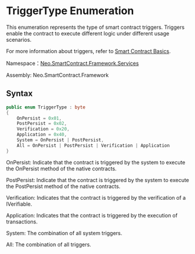 # TriggerType Enumeration

This enumeration represents the type of smart contract triggers. Triggers enable the contract to execute different logic under different usage scenarios.

For more information about triggers, refer to [Smart Contract Basics](../../../../develop/write/basics.md).

Namespace：[Neo.SmartContract.Framework.Services](../services.md)

Assembly: Neo.SmartContract.Framework

## Syntax

```cs
public enum TriggerType : byte
{
    OnPersist = 0x01,
    PostPersist = 0x02,
    Verification = 0x20,
    Application = 0x40,
    System = OnPersist | PostPersist,
    All = OnPersist | PostPersist | Verification | Application
}
```

OnPersist: Indicate that the contract is triggered by the system to execute the OnPersist method of the native contracts.

PostPersist: Indicate that the contract is triggered by the system to execute the PostPersist method of the native contracts.

Verification: Indicates that the contract is triggered by the verification of a IVerifiable.

Application: Indicates that the contract is triggered by the execution of transactions.

System: The combination of all system triggers.

All: The combination of all triggers.
